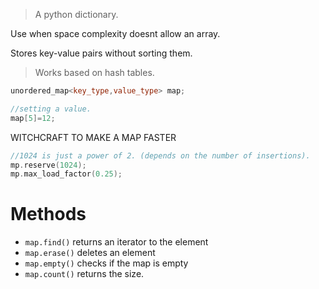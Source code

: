 >A python dictionary. 

Use when space complexity doesnt allow an array.

Stores key-value pairs without sorting them. 
>Works based on hash tables.
```C++
unordered_map<key_type,value_type> map;


```


```C++
//setting a value.
map[5]=12;
```


WITCHCRAFT TO MAKE A MAP FASTER
```C++
//1024 is just a power of 2. (depends on the number of insertions).
mp.reserve(1024);
mp.max_load_factor(0.25);
```

# Methods

- `map.find()` returns an iterator to the element
- `map.erase()` deletes an element
- `map.empty()` checks if the map is empty
- `map.count()` returns the size.